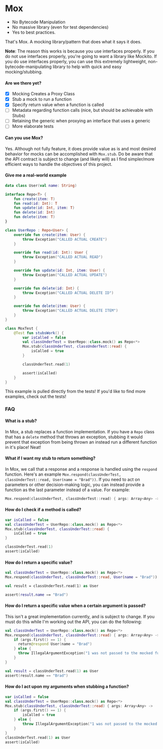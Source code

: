 # Mox
- No Bytecode Manipulation
- No massive library (even for test dependencies)
- Yes to best practices.

That's Mox. A mocking library/pattern that does what it says it does.

**Note**: The reason this works is because you use interfaces properly. If you do not use interfaces properly, you're going to want a library like Mockito. If you do use interfaces properly, you can use this extremely lightweight, non-bytecode-manipulating library to help with quick and easy mocking/stubbing.

#### Are we there yet?
- [x] Mocking Creates a Proxy Class
- [x] Stub a mock to run a function
- [x] Specify return value when a function is called
- [ ] Metadata regarding function calls (nice, but should be achievable with Stubs)
- [ ] Retaining the generic when proxying an interface that uses a generic
- [ ] More elaborate tests

#### Can you use Mox?
Yes. Although not fully feature, it does provide value as is and most desired behavior for mocks can be accomplished with `Mox.stub`. Do be aware that the API contract is subject to change (and likely will) as I find simpler/more efficient ways to handle the objectives of this project.

#### Give me a real-world example

```kotlin
data class User(val name: String)

interface Repo<T> {
    fun create(item: T)
    fun read(id: Int): T
    fun update(id: Int, item: T)
    fun delete(id: Int)
    fun delete(item: T)
}

class UserRepo : Repo<User> {
    override fun create(item: User) {
        throw Exception("CALLED ACTUAL CREATE")
    }

    override fun read(id: Int): User {
        throw Exception("CALLED ACTUAL READ")
    }

    override fun update(id: Int, item: User) {
        throw Exception("CALLED ACTUAL UPDATE")
    }

    override fun delete(id: Int) {
        throw Exception("CALLED ACTUAL DELETE ID")
    }

    override fun delete(item: User) {
        throw Exception("CALLED ACTUAL DELETE ITEM")
    }
}

class MoxTest {
    @Test fun stubsWork() {
        var isCalled = false
        val classUnderTest = UserRepo::class.mock() as Repo<*>
        Mox.stub(classUnderTest, classUnderTest::read) {
            isCalled = true
        }

        classUnderTest.read(1)

        assert(isCalled)
    }
}
```

This example is pulled directly from the tests! If you'd like to find more examples, check out the tests!


### FAQ
#### What is a stub?
In Mox, a stub replaces a function implementation. If you have a `Repo` class that has a `delete` method that throws an exception, stubbing it would prevent that exception from being thrown an instead run a different function in it's place! Neat!

#### What if I want my stub to return something?
In Mox, we call that a response and a response is handled using the `respond` function. Here's an example `Mox.respond(classUnderTest, classUnderTest::read, User(name = "Brad"))`. If you need to act on parameters or other decision-making logic, you can instead provide a function as the last parameter instead of a value. For example:

```kotlin
Mox.respond(classUnderTest, classUnderTest::read) { args: Array<Any> -> User(name = "Brad") }
```
#### How do I check if a method is called?
```kotlin
var isCalled = false
val classUnderTest = UserRepo::class.mock() as Repo<*>
Mox.stub(classUnderTest, classUnderTest::read) {
    isCalled = true
}

classUnderTest.read(1)
assert(isCalled)
```

#### How do I return a specific value?
```kotlin
val classUnderTest = UserRepo::class.mock() as Repo<*>
Mox.respond(classUnderTest, classUnderTest::read, User(name = "Brad"))

val result = classUnderTest.read(1) as User

assert(result.name == "Brad")
```

#### How do I return a specific value when a certain argument is passed?
This isn't a great implementation currently, and is subject to change. If you must do this while I'm working out the API, you can do the following:

```kotlin
val classUnderTest = UserRepo::class.mock() as Repo<*>
Mox.respond(classUnderTest, classUnderTest::read) { args: Array<Any> ->
    if (args.first() == 1) {
      return@respond User(name = "Brad")
    } else {
      throw IllegalArgumentException("1 was not passed to the mocked function")
    }
}

val result = classUnderTest.read(1) as User
assert(result.name == "Brad")
```

#### How do I act upon my arguments when stubbing a function?
```kotlin
var isCalled = false
val classUnderTest = UserRepo::class.mock() as Repo<*>
Mox.stub(classUnderTest, classUnderTest::read) { args: Array<Any> ->
    if (args.first() == 1) {
        isCalled = true
    } else {
        throw IllegalArgumentException("1 was not passed to the mocked function")
    }
}
classUnderTest.read(1) as User
assert(isCalled)
```
